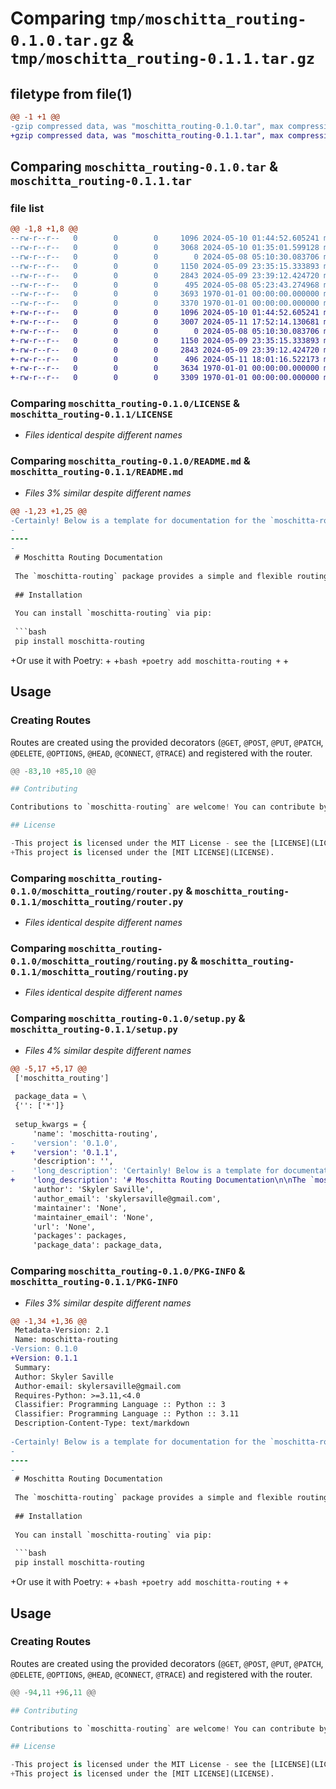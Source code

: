 # Comparing `tmp/moschitta_routing-0.1.0.tar.gz` & `tmp/moschitta_routing-0.1.1.tar.gz`

## filetype from file(1)

```diff
@@ -1 +1 @@
-gzip compressed data, was "moschitta_routing-0.1.0.tar", max compression
+gzip compressed data, was "moschitta_routing-0.1.1.tar", max compression
```

## Comparing `moschitta_routing-0.1.0.tar` & `moschitta_routing-0.1.1.tar`

### file list

```diff
@@ -1,8 +1,8 @@
--rw-r--r--   0        0        0     1096 2024-05-10 01:44:52.605241 moschitta_routing-0.1.0/LICENSE
--rw-r--r--   0        0        0     3068 2024-05-10 01:35:01.599128 moschitta_routing-0.1.0/README.md
--rw-r--r--   0        0        0        0 2024-05-08 05:10:30.083706 moschitta_routing-0.1.0/moschitta_routing/__init__.py
--rw-r--r--   0        0        0     1150 2024-05-09 23:35:15.333893 moschitta_routing-0.1.0/moschitta_routing/router.py
--rw-r--r--   0        0        0     2843 2024-05-09 23:39:12.424720 moschitta_routing-0.1.0/moschitta_routing/routing.py
--rw-r--r--   0        0        0      495 2024-05-08 05:23:43.274968 moschitta_routing-0.1.0/pyproject.toml
--rw-r--r--   0        0        0     3693 1970-01-01 00:00:00.000000 moschitta_routing-0.1.0/setup.py
--rw-r--r--   0        0        0     3370 1970-01-01 00:00:00.000000 moschitta_routing-0.1.0/PKG-INFO
+-rw-r--r--   0        0        0     1096 2024-05-10 01:44:52.605241 moschitta_routing-0.1.1/LICENSE
+-rw-r--r--   0        0        0     3007 2024-05-11 17:52:14.130681 moschitta_routing-0.1.1/README.md
+-rw-r--r--   0        0        0        0 2024-05-08 05:10:30.083706 moschitta_routing-0.1.1/moschitta_routing/__init__.py
+-rw-r--r--   0        0        0     1150 2024-05-09 23:35:15.333893 moschitta_routing-0.1.1/moschitta_routing/router.py
+-rw-r--r--   0        0        0     2843 2024-05-09 23:39:12.424720 moschitta_routing-0.1.1/moschitta_routing/routing.py
+-rw-r--r--   0        0        0      496 2024-05-11 18:01:16.522173 moschitta_routing-0.1.1/pyproject.toml
+-rw-r--r--   0        0        0     3634 1970-01-01 00:00:00.000000 moschitta_routing-0.1.1/setup.py
+-rw-r--r--   0        0        0     3309 1970-01-01 00:00:00.000000 moschitta_routing-0.1.1/PKG-INFO
```

### Comparing `moschitta_routing-0.1.0/LICENSE` & `moschitta_routing-0.1.1/LICENSE`

 * *Files identical despite different names*

### Comparing `moschitta_routing-0.1.0/README.md` & `moschitta_routing-0.1.1/README.md`

 * *Files 3% similar despite different names*

```diff
@@ -1,23 +1,25 @@
-Certainly! Below is a template for documentation for the `moschitta-routing` package:
-
----
-
 # Moschitta Routing Documentation
 
 The `moschitta-routing` package provides a simple and flexible routing system for the Moschitta Framework, allowing developers to define and handle HTTP routes easily.
 
 ## Installation
 
 You can install `moschitta-routing` via pip:
 
 ```bash
 pip install moschitta-routing
 ```
 
+Or use it with Poetry:
+
+```bash
+poetry add moschitta-routing
+```
+
 ## Usage
 
 ### Creating Routes
 
 Routes are created using the provided decorators (`@GET`, `@POST`, `@PUT`, `@PATCH`, `@DELETE`, `@OPTIONS`, `@HEAD`, `@CONNECT`, `@TRACE`) and registered with the router.
 
 ```python
@@ -83,10 +85,10 @@
 
 ## Contributing
 
 Contributions to `moschitta-routing` are welcome! You can contribute by opening issues for bugs or feature requests, submitting pull requests, or helping improve the documentation.
 
 ## License
 
-This project is licensed under the MIT License - see the [LICENSE](LICENSE) file for details.
+This project is licensed under the [MIT LICENSE](LICENSE).
```

### Comparing `moschitta_routing-0.1.0/moschitta_routing/router.py` & `moschitta_routing-0.1.1/moschitta_routing/router.py`

 * *Files identical despite different names*

### Comparing `moschitta_routing-0.1.0/moschitta_routing/routing.py` & `moschitta_routing-0.1.1/moschitta_routing/routing.py`

 * *Files identical despite different names*

### Comparing `moschitta_routing-0.1.0/setup.py` & `moschitta_routing-0.1.1/setup.py`

 * *Files 4% similar despite different names*

```diff
@@ -5,17 +5,17 @@
 ['moschitta_routing']
 
 package_data = \
 {'': ['*']}
 
 setup_kwargs = {
     'name': 'moschitta-routing',
-    'version': '0.1.0',
+    'version': '0.1.1',
     'description': '',
-    'long_description': 'Certainly! Below is a template for documentation for the `moschitta-routing` package:\n\n---\n\n# Moschitta Routing Documentation\n\nThe `moschitta-routing` package provides a simple and flexible routing system for the Moschitta Framework, allowing developers to define and handle HTTP routes easily.\n\n## Installation\n\nYou can install `moschitta-routing` via pip:\n\n```bash\npip install moschitta-routing\n```\n\n## Usage\n\n### Creating Routes\n\nRoutes are created using the provided decorators (`@GET`, `@POST`, `@PUT`, `@PATCH`, `@DELETE`, `@OPTIONS`, `@HEAD`, `@CONNECT`, `@TRACE`) and registered with the router.\n\n```python\nfrom moschitta_routing import GET, POST\n\n@GET(\'/users\')\ndef get_users(request):\n    # Handler logic to retrieve users\n    return [{"id": 1, "name": "John"}, {"id": 2, "name": "Alice"}]\n\n@POST(\'/users\')\ndef create_user(request):\n    # Handler logic to create a new user\n    return {"message": "User created successfully"}\n```\n\n### Handling Requests\n\nHandlers are simple functions that take a request object as input and return a JSON response. You can access request parameters within the handler function.\n\n```python\ndef get_users(request):\n    # Handler logic to retrieve users\n    return [{"id": 1, "name": "John"}, {"id": 2, "name": "Alice"}]\n```\n\n### Running the Router\n\nAfter defining routes and handlers, you can run the router to handle incoming HTTP requests.\n\n```python\nfrom moschitta_routing.router import Router\n\nrouter = Router()\n\n# Add routes here using the provided decorators\n\nif __name__ == "__main__":\n    # Run the router\n    router.run(host=\'0.0.0.0\', port=8000)\n```\n\n## API Reference\n\n### `moschitta_routing.router.Router`\n\n- `add_route(path: str, method: str, handler: Callable[[Any], Any]) -> None`: Adds a new route to the router.\n- `get(path: str, method: str = \'GET\') -> Optional[Callable[[Any], Any]]`: Retrieves the handler function associated with a specific route.\n- `__len__() -> int`: Returns the total number of routes currently defined in the router.\n- `__iter__()`: Allows iterating over all registered route paths in the router.\n\n### Decorators\n\n- `@GET(path: str) -> Callable`: Decorator for handling GET requests.\n- `@POST(path: str) -> Callable`: Decorator for handling POST requests.\n- `@PUT(path: str) -> Callable`: Decorator for handling PUT requests.\n- `@PATCH(path: str) -> Callable`: Decorator for handling PATCH requests.\n- `@DELETE(path: str) -> Callable`: Decorator for handling DELETE requests.\n- `@OPTIONS(path: str) -> Callable`: Decorator for handling OPTIONS requests.\n- `@HEAD(path: str) -> Callable`: Decorator for handling HEAD requests.\n- `@CONNECT(path: str) -> Callable`: Decorator for handling CONNECT requests.\n- `@TRACE(path: str) -> Callable`: Decorator for handling TRACE requests.\n\n## Contributing\n\nContributions to `moschitta-routing` are welcome! You can contribute by opening issues for bugs or feature requests, submitting pull requests, or helping improve the documentation.\n\n## License\n\nThis project is licensed under the MIT License - see the [LICENSE](LICENSE) file for details.\n\n\n',
+    'long_description': '# Moschitta Routing Documentation\n\nThe `moschitta-routing` package provides a simple and flexible routing system for the Moschitta Framework, allowing developers to define and handle HTTP routes easily.\n\n## Installation\n\nYou can install `moschitta-routing` via pip:\n\n```bash\npip install moschitta-routing\n```\n\nOr use it with Poetry:\n\n```bash\npoetry add moschitta-routing\n```\n\n## Usage\n\n### Creating Routes\n\nRoutes are created using the provided decorators (`@GET`, `@POST`, `@PUT`, `@PATCH`, `@DELETE`, `@OPTIONS`, `@HEAD`, `@CONNECT`, `@TRACE`) and registered with the router.\n\n```python\nfrom moschitta_routing import GET, POST\n\n@GET(\'/users\')\ndef get_users(request):\n    # Handler logic to retrieve users\n    return [{"id": 1, "name": "John"}, {"id": 2, "name": "Alice"}]\n\n@POST(\'/users\')\ndef create_user(request):\n    # Handler logic to create a new user\n    return {"message": "User created successfully"}\n```\n\n### Handling Requests\n\nHandlers are simple functions that take a request object as input and return a JSON response. You can access request parameters within the handler function.\n\n```python\ndef get_users(request):\n    # Handler logic to retrieve users\n    return [{"id": 1, "name": "John"}, {"id": 2, "name": "Alice"}]\n```\n\n### Running the Router\n\nAfter defining routes and handlers, you can run the router to handle incoming HTTP requests.\n\n```python\nfrom moschitta_routing.router import Router\n\nrouter = Router()\n\n# Add routes here using the provided decorators\n\nif __name__ == "__main__":\n    # Run the router\n    router.run(host=\'0.0.0.0\', port=8000)\n```\n\n## API Reference\n\n### `moschitta_routing.router.Router`\n\n- `add_route(path: str, method: str, handler: Callable[[Any], Any]) -> None`: Adds a new route to the router.\n- `get(path: str, method: str = \'GET\') -> Optional[Callable[[Any], Any]]`: Retrieves the handler function associated with a specific route.\n- `__len__() -> int`: Returns the total number of routes currently defined in the router.\n- `__iter__()`: Allows iterating over all registered route paths in the router.\n\n### Decorators\n\n- `@GET(path: str) -> Callable`: Decorator for handling GET requests.\n- `@POST(path: str) -> Callable`: Decorator for handling POST requests.\n- `@PUT(path: str) -> Callable`: Decorator for handling PUT requests.\n- `@PATCH(path: str) -> Callable`: Decorator for handling PATCH requests.\n- `@DELETE(path: str) -> Callable`: Decorator for handling DELETE requests.\n- `@OPTIONS(path: str) -> Callable`: Decorator for handling OPTIONS requests.\n- `@HEAD(path: str) -> Callable`: Decorator for handling HEAD requests.\n- `@CONNECT(path: str) -> Callable`: Decorator for handling CONNECT requests.\n- `@TRACE(path: str) -> Callable`: Decorator for handling TRACE requests.\n\n## Contributing\n\nContributions to `moschitta-routing` are welcome! You can contribute by opening issues for bugs or feature requests, submitting pull requests, or helping improve the documentation.\n\n## License\n\nThis project is licensed under the [MIT LICENSE](LICENSE).\n\n\n',
     'author': 'Skyler Saville',
     'author_email': 'skylersaville@gmail.com',
     'maintainer': 'None',
     'maintainer_email': 'None',
     'url': 'None',
     'packages': packages,
     'package_data': package_data,
```

### Comparing `moschitta_routing-0.1.0/PKG-INFO` & `moschitta_routing-0.1.1/PKG-INFO`

 * *Files 3% similar despite different names*

```diff
@@ -1,34 +1,36 @@
 Metadata-Version: 2.1
 Name: moschitta-routing
-Version: 0.1.0
+Version: 0.1.1
 Summary: 
 Author: Skyler Saville
 Author-email: skylersaville@gmail.com
 Requires-Python: >=3.11,<4.0
 Classifier: Programming Language :: Python :: 3
 Classifier: Programming Language :: Python :: 3.11
 Description-Content-Type: text/markdown
 
-Certainly! Below is a template for documentation for the `moschitta-routing` package:
-
----
-
 # Moschitta Routing Documentation
 
 The `moschitta-routing` package provides a simple and flexible routing system for the Moschitta Framework, allowing developers to define and handle HTTP routes easily.
 
 ## Installation
 
 You can install `moschitta-routing` via pip:
 
 ```bash
 pip install moschitta-routing
 ```
 
+Or use it with Poetry:
+
+```bash
+poetry add moschitta-routing
+```
+
 ## Usage
 
 ### Creating Routes
 
 Routes are created using the provided decorators (`@GET`, `@POST`, `@PUT`, `@PATCH`, `@DELETE`, `@OPTIONS`, `@HEAD`, `@CONNECT`, `@TRACE`) and registered with the router.
 
 ```python
@@ -94,11 +96,11 @@
 
 ## Contributing
 
 Contributions to `moschitta-routing` are welcome! You can contribute by opening issues for bugs or feature requests, submitting pull requests, or helping improve the documentation.
 
 ## License
 
-This project is licensed under the MIT License - see the [LICENSE](LICENSE) file for details.
+This project is licensed under the [MIT LICENSE](LICENSE).
```

